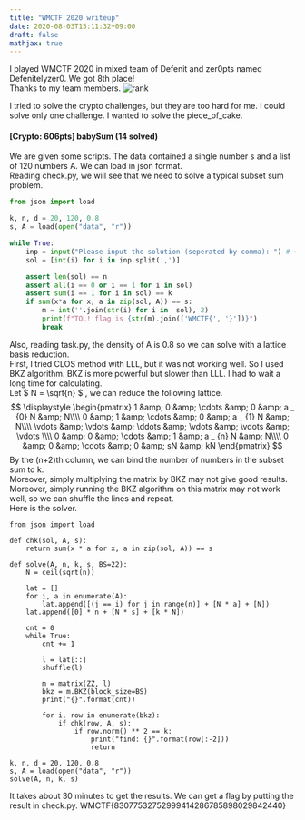 ```yaml
---
title: "WMCTF 2020 writeup"
date: 2020-08-03T15:11:32+09:00
draft: false
mathjax: true
---
```


<div class="section">

I played WMCTF 2020 in mixed team of Defenit and zer0pts named Defenitelyzer0. We got 8th place!  
Thanks to my team members.
![rank](../rank.png)

I tried to solve the crypto challenges, but they are too hard for me. I could solve only one challenge. I wanted to solve the piece_of_cake.

#### [Crypto: 606pts] babySum (14 solved)
We are given some scripts. The data contained a single number s and a list of 120 numbers A. We can load in json format.  
Reading check.py, we will see that we need to solve a typical subset sum problem. 

```check.py
from json import load

k, n, d = 20, 120, 0.8
s, A = load(open("data", "r"))

while True:
    inp = input("Please input the solution (seperated by comma): ") # <- 0, 1, 0, 1, ...
    sol = [int(i) for i in inp.split(',')]

    assert len(sol) == n
    assert all(i == 0 or i == 1 for i in sol)
    assert sum(i == 1 for i in sol) == k
    if sum(x*a for x, a in zip(sol, A)) == s:
        m = int(''.join(str(i) for i in  sol), 2)
        print(f"TQL! flag is {str(m).join(['WMCTF{', '}'])}")
        break
```

Also, reading task.py, the density of A is 0.8 so we can solve with a lattice basis reduction.  
First, I tried CLOS method with LLL, but it was not working well. So I used BKZ algorithm. BKZ is more powerful but slower than LLL. I had to wait a long time for calculating.  
Let $ N = \sqrt{n} $ , we can reduce the following lattice.  
$$
\displaystyle
\begin{pmatrix}
1 &amp; 0 &amp; \cdots  &amp; 0 &amp; a _ {0} N &amp; N\\\\
0 &amp; 1 &amp; \cdots  &amp; 0 &amp; a _ {1} N &amp; N\\\\
\vdots  &amp; \vdots  &amp; \ddots  &amp; \vdots  &amp; \vdots  &amp; \vdots \\\\
0 &amp; 0 &amp; \cdots  &amp; 1 &amp; a _ {n} N &amp; N\\\\
0 &amp; 0 &amp; \cdots  &amp; 0 &amp; sN &amp; kN
\end{pmatrix}
$$
By the (n+2)th column, we can bind the number of numbers in the subset sum to k.  
Moreover, simply multiplying the matrix by BKZ may not give good results.
Moreover, simply running the BKZ algorithm on this matrix may not work well, so we can shuffle the lines and repeat.  
Here is the solver.

```solver.sage
from json import load

def chk(sol, A, s):
    return sum(x * a for x, a in zip(sol, A)) == s

def solve(A, n, k, s, BS=22):
    N = ceil(sqrt(n))

    lat = []
    for i, a in enumerate(A):
        lat.append([(j == i) for j in range(n)] + [N * a] + [N])
    lat.append([0] * n + [N * s] + [k * N])

    cnt = 0
    while True:
        cnt += 1

        l = lat[::]
        shuffle(l)

        m = matrix(ZZ, l)
        bkz = m.BKZ(block_size=BS)
        print("{}".format(cnt))

        for i, row in enumerate(bkz):
            if chk(row, A, s):
                if row.norm() ** 2 == k:
                    print("find: {}".format(row[:-2]))
                    return

k, n, d = 20, 120, 0.8
s, A = load(open("data", "r"))
solve(A, n, k, s)
```
It takes about 30 minutes to get the results. We can get a flag by putting the result in check.py.
WMCTF{83077532752999414286785898029842440}

</div>
